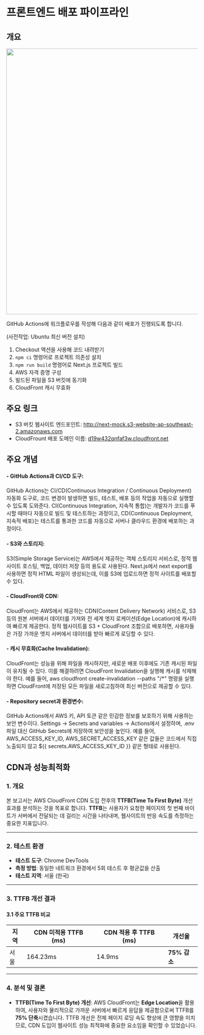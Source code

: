 # 프론트엔드 배포 파이프라인

## 개요
<img src="https://github.com/user-attachments/assets/9a97cdb3-d035-424b-ae7e-4e4ea15a2ed9" width="700" />



GitHub Actions에 워크플로우를 작성해 다음과 같이 배포가 진행되도록 합니다.

 (사전작업: Ubuntu 최신 버전 설치)

1. Checkout 액션을 사용해 코드 내려받기
2. `npm ci` 명령어로 프로젝트 의존성 설치
3. `npm run build` 명령어로 Next.js 프로젝트 빌드
4. AWS 자격 증명 구성
5. 빌드된 파일을 S3 버킷에 동기화
6. CloudFront 캐시 무효화

## 주요 링크

- S3 버킷 웹사이트 엔드포인트: http://next-mock.s3-website-ap-southeast-2.amazonaws.com
- CloudFrount 배포 도메인 이름: [d19w432qnfaf3w.cloudfront.net](https://d19w432qnfaf3w.cloudfront.net)

## 주요 개념

#### - GitHub Actions과 CI/CD 도구:
GitHub Actions는 CI/CD(Continuous Integration / Continuous Deployment) 자동화 도구로, 코드 변경이 발생하면 빌드, 테스트, 배포 등의 작업을 자동으로 실행할 수 있도록 도와준다.
CI(Continuous Integration, 지속적 통합)는 개발자가 코드를 푸시할 때마다 자동으로 빌드 및 테스트하는 과정이고,
CD(Continuous Deployment, 지속적 배포)는 테스트를 통과한 코드를 자동으로 서버나 클라우드 환경에 배포하는 과정이다.

#### - S3와 스토리지:
S3(Simple Storage Service)는 AWS에서 제공하는 객체 스토리지 서비스로, 정적 웹사이트 호스팅, 백업, 데이터 저장 등의 용도로 사용된다.
Next.js에서 next export를 사용하면 정적 HTML 파일이 생성되는데, 이를 S3에 업로드하면 정적 사이트를 배포할 수 있다.

#### - CloudFront와 CDN:
CloudFront는 AWS에서 제공하는 CDN(Content Delivery Network) 서비스로, S3 등의 원본 서버에서 데이터를 가져와 전 세계 엣지 로케이션(Edge Location)에 캐시하여 빠르게 제공한다.
정적 웹사이트를 S3 + CloudFront 조합으로 배포하면, 사용자들은 가장 가까운 엣지 서버에서 데이터를 받아 빠르게 로딩할 수 있다.

#### - 캐시 무효화(Cache Invalidation):
CloudFront는 성능을 위해 파일을 캐시하지만, 새로운 배포 이후에도 기존 캐시된 파일이 유지될 수 있다.
이를 해결하려면 CloudFront Invalidation을 실행해 캐시를 삭제해야 한다.
예를 들어, aws cloudfront create-invalidation --paths "/*" 명령을 실행하면 CloudFront에 저장된 모든 파일을 새로고침하여 최신 버전으로 제공할 수 있다.

#### - Repository secret과 환경변수:
GitHub Actions에서 AWS 키, API 토큰 같은 민감한 정보를 보호하기 위해 사용하는 보안 변수이다.
Settings → Secrets and variables → Actions에서 설정하며, .env 파일 대신 GitHub Secrets에 저장하여 보안성을 높인다.
예를 들어, AWS_ACCESS_KEY_ID, AWS_SECRET_ACCESS_KEY 같은 값들은 코드에서 직접 노출되지 않고 ${{ secrets.AWS_ACCESS_KEY_ID }} 같은 형태로 사용된다.

## CDN과 성능최적화

### 1. 개요
본 보고서는 AWS CloudFront CDN 도입 전후의 **TTFB(Time To First Byte)** 개선 효과를 분석하는 것을 목표로 합니다. **TTFB**는 사용자가 요청한 페이지의 첫 번째 바이트가 서버에서 전달되는 데 걸리는 시간을 나타내며, 웹사이트의 반응 속도를 측정하는 중요한 지표입니다.

---

### 2. 테스트 환경
- **테스트 도구**: Chrome DevTools
- **측정 방법**: 동일한 네트워크 환경에서 5회 테스트 후 평균값을 산출
- **테스트 지역**: 서울 (한국)

---

### 3. TTFB 개선 결과

#### 3.1 주요 TTFB 비교

| 지역  | CDN 미적용 TTFB (ms) | CDN 적용 후 TTFB (ms) | 개선율 |
|-------|----------------------|-----------------------|-------|
| 서울  | 164.23ms             | 14.9ms                 | **75% 감소** |

---

### 4. 분석 및 결론
- **TTFB(Time To First Byte) 개선**: AWS CloudFront는 **Edge Location**을 활용하여, 사용자와 물리적으로 가까운 서버에서 빠르게 응답을 제공함으로써 TTFB를 **75% 단축**시켰습니다. TTFB 개선은 전체 페이지 로딩 속도 향상에 큰 영향을 미치므로, CDN 도입이 웹사이트 성능 최적화에 중요한 요소임을 확인할 수 있었습니다.
